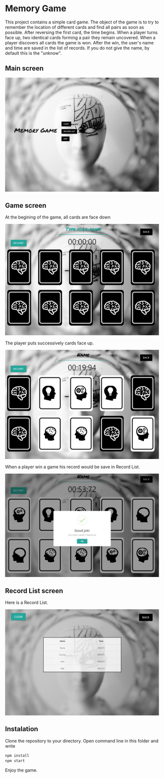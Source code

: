 # Memory Game

This project contains a simple card game. The object of the game is to try to remember the location of different cards and find all pairs as soon as possible. After reversing the first card, the time begins. When a player turns face up, two identical cards forming a pair they remain uncovered. When a player discovers all cards the game is won. After the win, the user's name and time are saved in the list of records. If you do not give the name, by default this is the "unknow".

## Main screen
![game](screenshots/mainPage.PNG)

 ## Game screen
 
 At the begining of the game, all cards are face down
  
![game](screenshots/gamePage.PNG)

 The player puts successively  cards face up.

![game](screenshots/gamePage3.PNG)

When a player win a game his record would be save in Record List.

![game](screenshots/gamePage4.PNG)

## Record List screen

Here is a Record List.

![game](screenshots/recordList.PNG)

## Instalation

Clone the repository to your directory. Open command line  in this folder and write 
````bash
npm install 
npm start
````
Enjoy the game.
